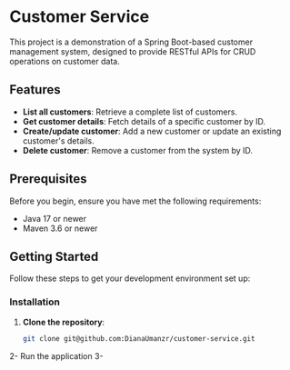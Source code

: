 # Customer Service

This project is a demonstration of a Spring Boot-based customer management system, designed to provide RESTful APIs for CRUD operations on customer data.

## Features

- **List all customers**: Retrieve a complete list of customers.
- **Get customer details**: Fetch details of a specific customer by ID.
- **Create/update customer**: Add a new customer or update an existing customer's details.
- **Delete customer**: Remove a customer from the system by ID.

## Prerequisites

Before you begin, ensure you have met the following requirements:

- Java 17 or newer
- Maven 3.6 or newer

## Getting Started

Follow these steps to get your development environment set up:

### Installation

1. **Clone the repository**:
   ```bash
   git clone git@github.com:DianaUmanzr/customer-service.git

2- Run the application 
3- 